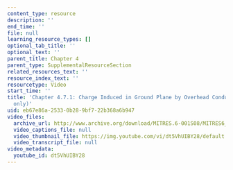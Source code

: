 ```yaml
---
content_type: resource
description: ''
end_time: ''
file: null
learning_resource_types: []
optional_tab_title: ''
optional_text: ''
parent_title: Chapter 4
parent_type: SupplementalResourceSection
related_resources_text: ''
resource_index_text: ''
resourcetype: Video
start_time: ''
title: 'Chapter 4.7.1: Charge Induced in Ground Plane by Overhead Conductor (demo
  only)'
uid: eb67e86a-2533-0b28-9bf7-22b368a6b947
video_files:
  archive_url: http://www.archive.org/download/MITRES.6-001S08/MITRES6_001S08_4-7-1_demo_220k.mp4
  video_captions_file: null
  video_thumbnail_file: https://img.youtube.com/vi/dt5VhUIBY28/default.jpg
  video_transcript_file: null
video_metadata:
  youtube_id: dt5VhUIBY28
---
```

